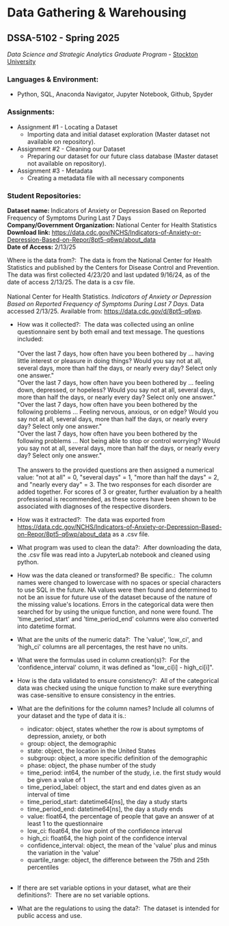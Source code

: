 # Data Gathering & Warehousing 
## DSSA-5102 - Spring 2025
_Data Science and Strategic Analytics Graduate Program_ - [Stockton University](https://www.stockton.edu/)

### Languages & Environment:
- Python, SQL, Anaconda Navigator, Jupyter Notebook, Github, Spyder

### Assignments:
- Assignment #1 - Locating a Dataset
    - Importing data and initial dataset exploration (Master dataset not available on repository). 
- Assignment #2 - Cleaning our Dataset
    - Preparing our dataset for our future class database (Master dataset not available on repository).
- Assignment #3 - Metadata
    - Creating a metadata file with all necessary components

### Student Repositories:

<b>Dataset name: </b> Indicators of Anxiety or Depression Based on Reported Frequency of Symptoms During Last 7 Days <br>
<b>Company/Government Organization: </b> National Center for Health Statistics <br>
<b>Download link: </b> https://data.cdc.gov/NCHS/Indicators-of-Anxiety-or-Depression-Based-on-Repor/8pt5-q6wp/about_data <br>
<b>Date of Access: </b> 2/13/25

Where is the data from?: ​ The data is from the National Center for Health Statistics and published by the Centers for Disease Control and Prevention. The data was first collected 4/23/20 and last updated 9/16/24, as of the date of access 2/13/25. The data is a csv file. <br><br> National Center for Health Statistics. <i>Indicators of Anxiety or Depression Based on Reported Frequency of Symptoms During Last 7 Days.</i> Data accessed 2/13/25. Available from: https://data.cdc.gov/d/8pt5-q6wp.

-  How was it collected?: ​ The data was collected using an online questionnaire sent by both email and text message. The questions included: <br><br>"Over the last 7 days, how often have you been bothered by … having little interest or pleasure in doing things? Would you say not at all, several days, more than half the days, or nearly every day? Select only one answer." <br>"Over the last 7 days, how often have you been bothered by … feeling down, depressed, or hopeless? Would you say not at all, several days, more than half the days, or nearly every day? Select only one answer." <br>"Over the last 7 days, how often have you been bothered by the following problems … Feeling nervous, anxious, or on edge? Would you say not at all, several days, more than half the days, or nearly every day? Select only one answer." <br>"Over the last 7 days, how often have you been bothered by the following problems … Not being able to stop or control worrying? Would you say not at all, several days, more than half the days, or nearly every day? Select only one answer."<br><br>The answers to the provided questions are then assigned a numerical value: "not at all" = 0, "several days" = 1, "more than half the days" = 2, and "nearly every day" = 3. The two responses for each disorder are added together. For scores of 3 or greater, further evaluation by a health professional is recommended, as these scores have been shown to be associated with diagnoses of the respective disorders.

-  How was it extracted?: ​ The data was exported from https://data.cdc.gov/NCHS/Indicators-of-Anxiety-or-Depression-Based-on-Repor/8pt5-q6wp/about_data as a .csv file.

-  What program was used to clean the data?: ​ After downloading the data, the .csv file was read into a JupyterLab notebook and cleaned using python.

-  How was the data cleaned or transformed? Be specific.: ​ The column names were changed to lowercase with no spaces or special characters to use SQL in the future. NA values were then found and determined to not be an issue for future use of the dataset because of the nature of the missing value's locations. Errors in the categorical data were then searched for by using the unique function, and none were found. The 'time_period_start' and 'time_period_end' columns were also converted into datetime format.

-  What are the units of the numeric data?: ​ The 'value', 'low_ci', and 'high_ci' columns are all percentages, the rest have no units.

-  What were the formulas used in column creation(s)?: ​ For the 'confidence_interval' column, it was defined as "low_ci[i] - high_ci[i]".

-  How is the data validated to ensure consistency?: ​ All of the categorical data was checked using the unique function to make sure everything was case-sensitive to ensure consistency in the entries.

-  What are the definitions for the column names? Include all columns of your dataset and the type of data it is.: ​

    -  indicator: object, states whether the row is about symptoms of depression, anxiety, or both
    -  group: object, the demographic
    -  state: object, the location in the United States
    -  subgroup: object, a more specific definition of the demographic
    -  phase: object, the phase number of the study
    -  time_period: int64, the number of the study, i.e. the first study would be given a value of 1
    -  time_period_label: object, the start and end dates given as an interval of time
    -  time_period_start: datetime64[ns], the day a study starts
    -  time_period_end: datetime64[ns], the day a study ends
    -  value: float64, the percentage of people that gave an answer of at least 1 to the questionnaire
    -  low_ci: float64, the low point of the confidence interval
    -  high_ci: float64, the high point of the confidence interval
    -  confidence_interval: object, the mean of the 'value' plus and minus the variation in the 'value'
    -  quartile_range: object, the difference between the 75th and 25th percentiles <br><br>

-  If there are set variable options in your dataset, what are their definitions?: ​ There are no set variable options.

-  What are the regulations to using the data?: ​ The dataset is intended for public access and use.
